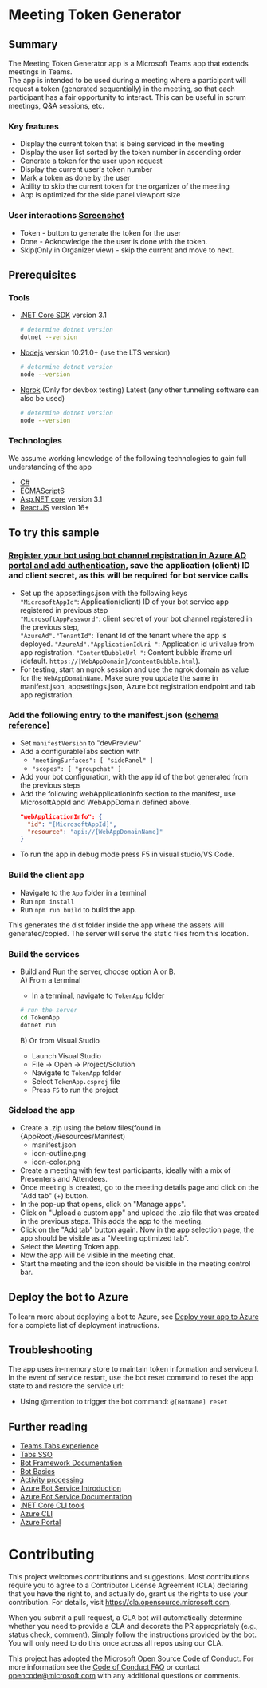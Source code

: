 # Meeting Token Generator

## Summary
The Meeting Token Generator app is a Microsoft Teams app that extends meetings in Teams.  
The app is intended to be used during a meeting where a participant will request a token (generated sequentially) in the meeting, so that each participant has a fair opportunity to interact. This can be useful in scrum meetings, Q&A sessions, etc.

### Key features
 - Display the current token that is being serviced in the meeting
 - Display the user list sorted by the token number in ascending order
 - Generate a token for the user upon request
 - Display the current user's token number
 - Mark a token as done by the user
 - Ability to skip the current token for the organizer of the meeting
 - App is optimized for the side panel viewport size
  
### User interactions [Screenshot](#screenshot)
- Token - button to generate the token for the user
- Done - Acknowledge the the user is done with the token.
- Skip(Only in Organizer view) - skip the current and move to next.

## Prerequisites

### Tools

- [.NET Core SDK](https://dotnet.microsoft.com/download) version 3.1

  ```bash
  # determine dotnet version
  dotnet --version
  ```

- [Nodejs](https://nodejs.org/en/download/) version 10.21.0+ (use the LTS version)

  ```bash
  # determine dotnet version
  node --version
  ```

- [Ngrok](https://ngrok.com/download) (Only for devbox testing) Latest (any other tunneling software can also be used)

  ```bash
  # determine dotnet version
  node --version
  ```

### Technologies

We assume working knowledge of the following technologies to gain full understanding of the app

- [C#](https://docs.microsoft.com/en-us/dotnet/csharp/tutorials/)
- [ECMAScript6](http://es6-features.org/)
- [Asp.NET core](https://docs.microsoft.com/en-us/aspnet/core/?view=aspnetcore-3.1) version 3.1
- [React.JS](https://reactjs.org/tutorial/tutorial.html) version 16+  

## To try this sample

### [Register your bot using bot channel registration in Azure AD portal and add authentication](https://docs.microsoft.com/en-us/microsoftteams/platform/bots/how-to/authentication/add-authentication?tabs=dotnet%2Cdotnet-sample), save the application (client) ID  and client secret, as this will be required for bot service calls
- Set up the appsettings.json with the following keys  
  `"MicrosoftAppId"`: Application(client) ID of your bot service app registered in previous step  
  `"MicrosoftAppPassword"`: client secret of your bot channel registered in the previous step,  
  `"AzureAd"."TenantId"`: Tenant Id of the tenant where the app is deployed. 
  `"AzureAd"."ApplicationIdUri "`: Application id uri value from app registration.
  `"ContentBubbleUrl "`: Content bubble iframe url (default. `https://[WebAppDomain]/contentBubble.html`).
-  For testing, start an ngrok session and use the ngrok domain as value for the `WebAppDomainName`. Make sure you update the same in manifest.json, appsettings.json, Azure bot registration endpoint and tab app registration.
  
### Add the following entry to the manifest.json ([schema reference](https://docs.microsoft.com/en-us/microsoftteams/platform/resources/schema/manifest-schema))
  - Set `manifestVersion` to "devPreview"
  - Add a configurableTabs section with 
    - `"meetingSurfaces": [ "sidePanel" ]`
    - `"scopes": [ "groupchat" ]`
  - Add your bot configuration, with the app id of the bot generated from the previous steps
  - Add the following webApplicationInfo section to the manifest, use MicrosoftAppId and WebAppDomain defined above.
    ```json
    "webApplicationInfo": {  
      "id": "[MicrosoftAppId]",  
      "resource": "api://[WebAppDomainName]"  
    }
    ```
- To run the app in debug mode press F5 in visual studio/VS Code.

### Build the client app
  - Navigate to the `App` folder in a terminal
  - Run `npm install`
  - Run `npm run build` to build the app. 
  
  This generates the dist folder inside the app where the assets will generated/copied. The server will serve the static files from this location.

### Build the services
  - Build and Run the server, choose option A or B.  
    A) From a terminal
    - In a terminal, navigate to `TokenApp` folder
    ```bash
    # run the server
    cd TokenApp
    dotnet run
    ```

    B) Or from Visual Studio
    - Launch Visual Studio
    - File -> Open -> Project/Solution
    - Navigate to `TokenApp` folder
    - Select `TokenApp.csproj` file
    - Press `F5` to run the project

### Sideload the app
  - Create a .zip using the below files(found in {AppRoot}/Resources/Manifest)
    - manifest.json
    - icon-outline.png
    - icon-color.png
  - Create a meeting with few test participants, ideally with a mix of Presenters and Attendees.
  - Once meeting is created, go to the meeting details page and click on the "Add tab" (+) button.
  - In the pop-up that opens, click on "Manage apps".
  - Click on "Upload a custom app" and upload the .zip file that was created in the previous steps. This adds the app to the meeting.
  - Click on the "Add tab" button again. Now in the app selection page, the app should be visible as a "Meeting optimized tab".
  - Select the Meeting Token app.
  - Now the app will be visible in the meeting chat.
  - Start the meeting and the icon should be visible in the meeting control bar.


## Deploy the bot to Azure

To learn more about deploying a bot to Azure, see [Deploy your app to Azure](https://docs.microsoft.com/en-in/azure/app-service/quickstart-dotnetcore?pivots=platform-linux) for a complete list of deployment instructions.

## Troubleshooting
The app uses in-memory store to maintain token information and serviceurl. In the event of service restart, use the bot reset command to reset the app state to and restore the service url:
- Using @mention to trigger the bot command:  `@[BotName] reset`

## Further reading

- [Teams Tabs experience](https://docs.microsoft.com/en-us/microsoftteams/platform/tabs/what-are-tabs)
- [Tabs SSO](https://docs.microsoft.com/en-us/microsoftteams/platform/tabs/how-to/authentication/auth-aad-sso)
- [Bot Framework Documentation](https://docs.botframework.com)
- [Bot Basics](https://docs.microsoft.com/azure/bot-service/bot-builder-basics?view=azure-bot-service-4.0)
- [Activity processing](https://docs.microsoft.com/en-us/azure/bot-service/bot-builder-concept-activity-processing?view=azure-bot-service-4.0)
- [Azure Bot Service Introduction](https://docs.microsoft.com/azure/bot-service/bot-service-overview-introduction?view=azure-bot-service-4.0)
- [Azure Bot Service Documentation](https://docs.microsoft.com/azure/bot-service/?view=azure-bot-service-4.0)
- [.NET Core CLI tools](https://docs.microsoft.com/en-us/dotnet/core/tools/?tabs=netcore2x)
- [Azure CLI](https://docs.microsoft.com/cli/azure/?view=azure-cli-latest)
- [Azure Portal](https://portal.azure.com)

# Contributing

This project welcomes contributions and suggestions.  Most contributions require you to agree to a
Contributor License Agreement (CLA) declaring that you have the right to, and actually do, grant us
the rights to use your contribution. For details, visit https://cla.opensource.microsoft.com.

When you submit a pull request, a CLA bot will automatically determine whether you need to provide
a CLA and decorate the PR appropriately (e.g., status check, comment). Simply follow the instructions
provided by the bot. You will only need to do this once across all repos using our CLA.

This project has adopted the [Microsoft Open Source Code of Conduct](https://opensource.microsoft.com/codeofconduct/).
For more information see the [Code of Conduct FAQ](https://opensource.microsoft.com/codeofconduct/faq/) or
contact [opencode@microsoft.com](mailto:opencode@microsoft.com) with any additional questions or comments.
